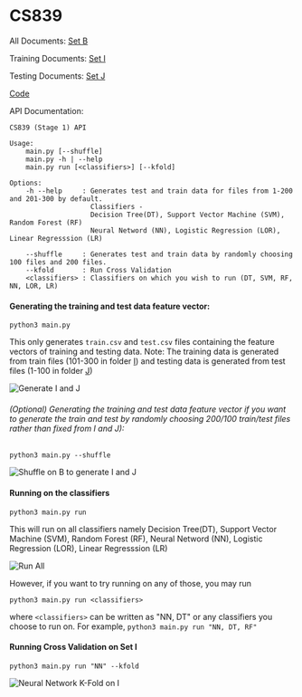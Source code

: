 # CS839

All Documents: [Set B](https://github.com/chakshuahuja/CS839/tree/master/B)

Training Documents: [Set I](https://github.com/chakshuahuja/CS839/tree/master/I)

Testing Documents: [Set J](https://github.com/chakshuahuja/CS839/tree/master/J)

[Code](https://github.com/chakshuahuja/CS839)

API Documentation:

```
CS839 (Stage 1) API

Usage:
    main.py [--shuffle]
    main.py -h | --help
    main.py run [<classifiers>] [--kfold]

Options:
    -h --help     : Generates test and train data for files from 1-200 and 201-300 by default.
                    Classifiers -
                    Decision Tree(DT), Support Vector Machine (SVM), Random Forest (RF)
                    Neural Netword (NN), Logistic Regression (LOR), Linear Regresssion (LR)

    --shuffle     : Generates test and train data by randomly choosing 100 files and 200 files.
    --kfold       : Run Cross Validation
    <classifiers> : Classifiers on which you wish to run (DT, SVM, RF, NN, LOR, LR)
````


#### Generating the training and test data feature vector:
```
python3 main.py
```
This only generates `train.csv` and `test.csv` files containing the feature vectors of training and testing data.
Note: The training data is generated from train files (101-300 in folder [I](https://github.com/chakshuahuja/CS839/tree/master/I)) and testing data is generated from
test files (1-100 in folder [J](https://github.com/chakshuahuja/CS839/tree/master/J))

![Generate I and J](images/generateIJ.png?raw=true "Generate I and J")


###### (Optional) Generating the training and test data feature vector if you want to generate the train and test by randomly choosing 200/100 train/test files rather than fixed from I and J):


```
python3 main.py --shuffle
```
![Shuffle on B to generate I and J](images/shuffle.png?raw=true "Shuffle on B to generate I and J")


#### Running on the classifiers
```
python3 main.py run
```
This will run on all classifiers namely Decision Tree(DT), Support Vector Machine (SVM), Random Forest (RF), Neural Netword (NN), Logistic Regression (LOR), Linear Regresssion (LR)

![Run All](images/runAll.jpg?raw=true "Run All")

However, if you want to try running on any of those, you may run
```
python3 main.py run <classifiers>
```
where `<classifiers>` can be written as "NN, DT" or any classifiers you choose to run on. For example, `python3 main.py run "NN, DT, RF"`

#### Running Cross Validation on Set I
```
python3 main.py run "NN" --kfold
```
![Neural Network K-Fold on I](images/NNKfold.jpg?raw=true "Neural Network K-Fold on I")

